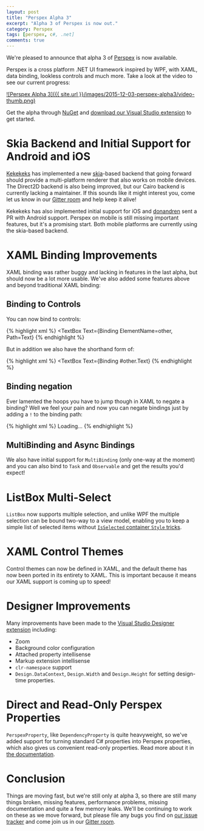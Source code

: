 ```yaml
---
layout: post
title: "Perspex Alpha 3"
excerpt: "Alpha 3 of Perspex is now out."
category: Perspex
tags: [perspex, c#, .net]
comments: true
---
```


We're pleased to announce that alpha 3 of
[Perspex](https://github.com/Perspex/Perspex/) is now available.

Perspex is a cross platform .NET UI framework inspired by WPF, with XAML, data
binding, lookless controls and much more. Take a look at the video to see our
current progress:

[![Perspex Alpha 3]({{ site.url }}/images/2015-12-03-perspex-alpha3/video-thumb.png)](https://www.youtube.com/watch?v=NJ9-hnmUbBM "Perspex Alpha 3")

Get the alpha through [NuGet](https://www.nuget.org/packages/perspex) and
[download our Visual Studio extension](https://visualstudiogallery.msdn.microsoft.com/a4542e8a-b56c-4295-8df1-7e220178b873) to get started.

# Skia Backend and Initial Support for Android and iOS

[Kekekeks](https://github.com/kekekeks) has implemented a new
[skia](https://skia.org/)-based backend that going forward should provide a
multi-platform renderer that also works on mobile devices. The Direct2D backend
is also being improved, but our Cairo backend is currently lacking a maintainer.
If this sounds like it might interest you, come let us know in our [Gitter room](https://gitter.im/Perspex/Perspex) and help keep it
alive!

Kekekeks has also implemented initial support for iOS and [donandren](https://github.com/donandren) sent a PR with Android support.
Perspex on mobile is still missing important features, but it's a promising
start. Both mobile platforms are currently using the skia-based backend.

# XAML Binding Improvements

XAML binding was rather buggy and lacking in features in the last alpha, but
should now be a lot more usable. We've also added some features above and beyond
traditional XAML binding:

## Binding to Controls

You can now bind to controls:

{% highlight xml %}
    <TextBox Text={Binding ElementName=other, Path=Text}
{% endhighlight %}

But in addition we also have the shorthand form of:

{% highlight xml %}
    <TextBox Text={Binding #other.Text}
{% endhighlight %}

## Binding negation

Ever lamented the hoops you have to jump though in XAML to negate a binding?
Well we feel your pain and now you can negate bindings just by adding a `!`
to the binding path:

{% highlight xml %}
    <TextBlock IsVisible="{Binding Loading}">Loading...</TextBlock>
    <!-- We can negate the Loading property here using a '!' -->
    <ContentPresenter Content="{Binding}" IsVisible="{Binding !Loading}"/>
{% endhighlight %}

## MultiBinding and Async Bindings

We also have initial support for `MultiBinding` (only one-way at the moment) and
you can also bind to `Task` and `Observable` and get the results you'd expect!

# ListBox Multi-Select

`ListBox` now supports multiple selection, and unlike WPF the multiple selection
can be bound two-way to a view model, enabling you to keep a simple list of
selected items without [`IsSelected` container `Style` tricks](http://stackoverflow.com/questions/2511708/databinding-a-listbox-with-selectionmode-multiple).

# XAML Control Themes

Control themes can now be defined in XAML, and the default theme has now been
ported in its entirety to XAML. This is important because it means our XAML
support is coming up to speed!

# Designer Improvements

Many improvements have been made to the [Visual Studio Designer extension](https://visualstudiogallery.msdn.microsoft.com/a4542e8a-b56c-4295-8df1-7e220178b873)
including:

- Zoom
- Background color configuration
- Attached property intellisense
- Markup extension intellisense
- `clr-namespace` support
- `Design.DataContext`, `Design.Width` and `Design.Height` for setting
  design-time properties.

# Direct and Read-Only Perspex Properties

`PerspexProperty`, like `DependencyProperty` is quite heavyweight, so we've
added support for turning standard C# properties into Perspex properties, which
also gives us convenient read-only properties. Read more about it in [the
documentation](https://github.com/Perspex/Perspex/wiki/Registering-PerspexProperties#readonly-perspexproperties).

# Conclusion

Things are moving fast, but we're still only at alpha 3, so there are still many
things broken, missing features, performance problems, missing documentation and
quite a few memory leaks. We'll be continuing to work on these as we move
forward, but please file any bugs you find on [our issue tracker](https://github.com/Perspex/Perspex/issues) and come join us in our
[Gitter room](https://gitter.im/Perspex/Perspex).
